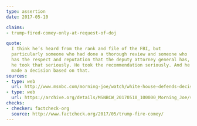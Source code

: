 ```yaml
---
type: assertion
date: 2017-05-10

claims:
- trump-fired-comey-only-at-request-of-doj

quote:
  I think he’s heard from the rank and file of the FBI, but
  particularly someone who had done a thorough review and someone who
  has the respect and reputation that the deputy attorney general has,
  he took that seriously. He took the recommendation seriously. And he
  made a decision based on that.
sources:
- type: web
  url: http://www.msnbc.com/morning-joe/watch/white-house-defends-decision-to-fire-james-comey-940401219882
- type: web
  url: https://archive.org/details/MSNBCW_20170510_100000_Morning_Joe/start/2554.6/end/2577.3
checks:
- checker: factcheck-org
  source: http://www.factcheck.org/2017/05/trump-fire-comey/
---
```

